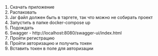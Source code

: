 1. Скачать приложение
2. Распаковать
3. Jar файл должен быть в таргете, так что можно не собирать проект
4. Запустить в папке docker-compose up
5. Подождать
6. Swagger - http://localhost:8080/swagger-ui/index.html
7. Пройти регистрацию
8. Пройти авторизацию и получить токен
9. Вставить токен в поле для авторизации
